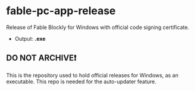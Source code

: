 # fable-pc-app-release
Release of Fable Blockly for Windows with official code signing certificate.

- Output: __.exe__

## __DO NOT ARCHIVE__:heavy_exclamation_mark:
This is the repository used to hold official releases for Windows, as an executable. This repo is needed for the auto-updater feature.


